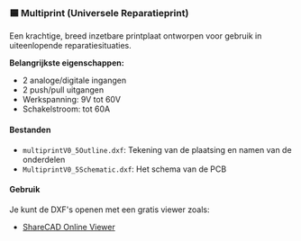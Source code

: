 ### 🟦 Multiprint (Universele Reparatieprint)
Een krachtige, breed inzetbare printplaat ontworpen voor gebruik in uiteenlopende reparatiesituaties.

**Belangrijkste eigenschappen:**
- 2 analoge/digitale ingangen
- 2 push/pull uitgangen
- Werkspanning: 9V tot 60V
- Schakelstroom: tot 60A

#### Bestanden
- `multiprintV0_5Outline.dxf`: Tekening van de plaatsing en namen van de onderdelen 
- `MultiprintV0_5Schematic.dxf`: Het schema van de PCB

#### Gebruik
Je kunt de DXF's openen met een gratis viewer zoals:
- [ShareCAD Online Viewer](https://sharecad.org/)
